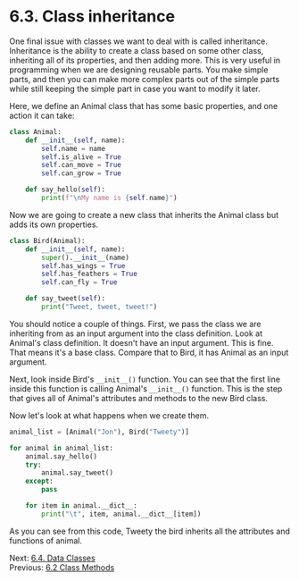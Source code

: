 # 6.3. Class inheritance

One final issue with classes we want to deal with is called inheritance. Inheritance is the ability to create a class
based on some other class, inheriting all of its properties, and then adding more. This is very useful in programming
when we are designing reusable parts. You make simple parts, and then you can make more complex parts out of the simple
parts while still keeping the simple part in case you want to modify it later.

Here, we define an Animal class that has some basic properties, and one action it can take:

```python
class Animal:
    def __init__(self, name):
        self.name = name
        self.is_alive = True
        self.can_move = True
        self.can_grow = True

    def say_hello(self):
        print(f"\nMy name is {self.name}")
```

Now we are going to create a new class that inherits the Animal class but adds its own properties.

```python
class Bird(Animal):
    def __init__(self, name):
        super().__init__(name)
        self.has_wings = True
        self.has_feathers = True
        self.can_fly = True

    def say_tweet(self):
        print("Tweet, tweet, tweet!")
```

You should notice a couple of things. First, we pass the class we are inheriting from as an input argument into the
class definition. Look at Animal's class definition. It doesn't have an input argument. This is fine. That means it's a
base class. Compare that to Bird, it has Animal as an input argument.

Next, look inside Bird's `__init__()` function. You can see that the first line inside this function is calling Animal's
`__init__()` function. This is the step that gives all of Animal's attributes and methods to the new Bird class.

Now let's look at what happens when we create them.

```python
animal_list = [Animal("Jon"), Bird("Tweety")]

for animal in animal_list:
    animal.say_hello()
    try:
        animal.say_tweet()
    except:
        pass

    for item in animal.__dict__:
        print("\t", item, animal.__dict__[item])
```

As you can see from this code, Tweety the bird inherits all the attributes and functions of animal.

Next: [6.4. Data Classes](6.4.%20Data%20Classes.md)<br>
Previous: [6.2 Class Methods](6.2.%20Class%20Methods.md)
